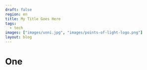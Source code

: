 ```yaml
---
draft: false
region: en
title: My Title Goes Here
tags:
  - tech
images: ["images/unni.jpg", "images/points-of-light-logo.png"]
layout: blog
---
```


# One



